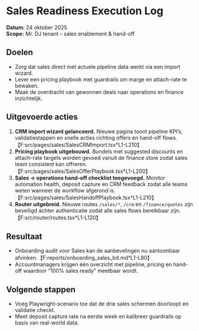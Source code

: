 # Sales Readiness Execution Log

**Datum:** 24 oktober 2025  
**Scope:** Mr. DJ tenant – sales enablement & hand-off

## Doelen

- Zorg dat sales direct met actuele pipeline data werkt via een import wizard.
- Lever een pricing playbook met guardrails om marge en attach-rate te bewaken.
- Maak de overdracht van gewonnen deals naar operations en finance inzichtelijk.

## Uitgevoerde acties

1. **CRM import wizard gelanceerd.** Nieuwe pagina toont pipeline KPI’s, validatiestappen en snelle acties richting offers en hand-off flows.【F:src/pages/sales/SalesCRMImport.tsx†L1-L210】
2. **Pricing playbook uitgebouwd.** Bundels met suggested discounts en attach-rate targets worden gevoed vanuit de finance store zodat sales team consistent kan offreren.【F:src/pages/sales/SalesOfferPlaybook.tsx†L1-L200】
3. **Sales → operations hand-off checklist toegevoegd.** Monitor automation health, deposit capture en CRM feedback zodat alle teams weten wanneer de workflow afgerond is.【F:src/pages/sales/SalesHandoffPlaybook.tsx†L1-L210】
4. **Router uitgebreid.** Nieuwe routes `/sales/*`, `/crm` en `/finance/quotes` zijn beveiligd achter authenticatie zodat alle sales flows bereikbaar zijn.【F:src/router/routes.tsx†L1-L120】

## Resultaat

- Onboarding audit voor Sales kan de aanbevelingen nu aantoonbaar afvinken.【F:reports/onboarding_sales_bd.md†L1-L80】
- Accountmanagers krijgen één overzicht met pipeline, pricing en hand-off waardoor “100% sales ready” meetbaar wordt.

## Volgende stappen

- Voeg Playwright-scenario toe dat de drie sales schermen doorloopt en validatie checkt.
- Meet deposit capture rate na eerste week en kalibreer guardrails op basis van real-world data.
